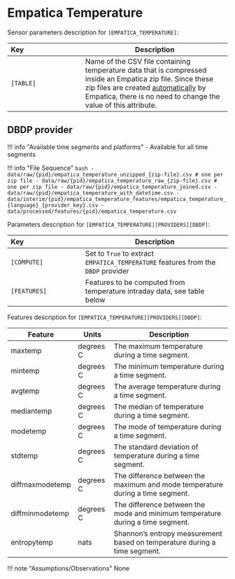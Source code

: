 # Empatica Temperature

Sensor parameters description for `[EMPATICA_TEMPERATURE]`:

|Key&nbsp;&nbsp;&nbsp;&nbsp;&nbsp;&nbsp;&nbsp;&nbsp;&nbsp;&nbsp;&nbsp;&nbsp;&nbsp;&nbsp;&nbsp;&nbsp;&nbsp;&nbsp;&nbsp;&nbsp;&nbsp;&nbsp;&nbsp;&nbsp;&nbsp;&nbsp;&nbsp;&nbsp;&nbsp;            | Description |
|----------------|-----------------------------------------------------------------------------------------------------------------------------------
|`[TABLE]`| Name of the CSV file containing temperature data that is compressed inside an Empatica zip file. Since these zip files are created [automatically](https://support.empatica.com/hc/en-us/articles/201608896-Data-export-and-formatting-from-E4-connect-) by Empatica, there is no need to change the value of this attribute.

## DBDP provider

!!! info "Available time segments and platforms"
    - Available for all time segments

!!! info "File Sequence"
    ```bash
    - data/raw/{pid}/empatica_temperature_unzipped_{zip-file}.csv # one per zip file
    - data/raw/{pid}/empatica_temperature_raw_{zip-file}.csv # one per zip file
    - data/raw/{pid}/empatica_temperature_joined.csv
    - data/raw/{pid}/empatica_temperature_with_datetime.csv
    - data/interim/{pid}/empatica_temperature_features/empatica_temperature_{language}_{provider_key}.csv
    - data/processed/features/{pid}/empatica_temperature.csv
    ```


Parameters description for `[EMPATICA_TEMPERATURE][PROVIDERS][DBDP]`:

|Key&nbsp;&nbsp;&nbsp;&nbsp;&nbsp;&nbsp;&nbsp;&nbsp;&nbsp;&nbsp;&nbsp;&nbsp;&nbsp;&nbsp;&nbsp;&nbsp;&nbsp;&nbsp;&nbsp;&nbsp;&nbsp;&nbsp;&nbsp;&nbsp;&nbsp;&nbsp;&nbsp;&nbsp;&nbsp;            | Description |
|----------------|-----------------------------------------------------------------------------------------------------------------------------------
|`[COMPUTE]`  | Set to `True` to extract `EMPATICA_TEMPERATURE` features from the `DBDP` provider|
|`[FEATURES]` |         Features to be computed from temperature intraday data, see table below          |


Features description for `[EMPATICA_TEMPERATURE][PROVIDERS][DBDP]`:

|Feature                    |Units          |Description|
|-------------------------- |-------------- |---------------------------|
|maxtemp                      |degrees C     |The maximum temperature during a time segment.
|mintemp                      |degrees C     |The minimum temperature during a time segment.
|avgtemp                      |degrees C     |The average temperature during a time segment.
|mediantemp                   |degrees C     |The median of temperature during a time segment.
|modetemp                     |degrees C     |The mode of temperature during a time segment.
|stdtemp                      |degrees C     |The standard deviation of temperature during a time segment.
|diffmaxmodetemp              |degrees C     |The difference between the maximum and mode temperature during a time segment.
|diffminmodetemp              |degrees C     |The difference between the mode and minimum temperature during a time segment.
|entropytemp                  |nats           |Shannon’s entropy measurement based on temperature during a time segment.

!!! note "Assumptions/Observations"
    None